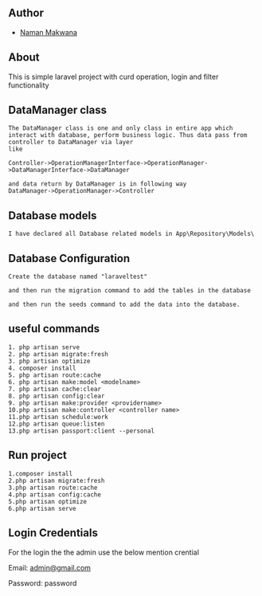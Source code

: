 ## Author

-   [Naman Makwana](https://github.com/Naman178/)

## About

This is simple laravel project with curd operation, login and filter functionality

## DataManager class

    The DataManager class is one and only class in entire app which interact with database, perform business logic. Thus data pass from controller to DataManager via layer
    like

    Controller->OperationManagerInterface->OperationManager->DataManagerInterface->DataManager

    and data return by DataManager is in following way
    DataManager->OperationManager->Controller

## Database models

    I have declared all Database related models in App\Repository\Models\

## Database Configuration

    Create the database named "laraveltest"

    and then run the migration command to add the tables in the database 

    and then run the seeds command to add the data into the database.


## useful commands

    1. php artisan serve
    2. php artisan migrate:fresh
    3. php artisan optimize
    4. composer install
    5. php artisan route:cache
    6. php artisan make:model <modelname>
    7. php artisan cache:clear
    8. php artisan config:clear
    9. php artisan make:provider <providername>
    10.php artisan make:controller <controller name>
    11.php artisan schedule:work
    12.php artisan queue:listen
    13.php artisan passport:client --personal


## Run project
   
    1.composer install
    2.php artisan migrate:fresh
    3.php artisan route:cache
    4.php artisan config:cache
    5.php artisan optimize
    6.php artisan serve

## Login Credentials 

  For the login the the admin use the below mention crential

  Email: admin@gmail.com

  Password: password